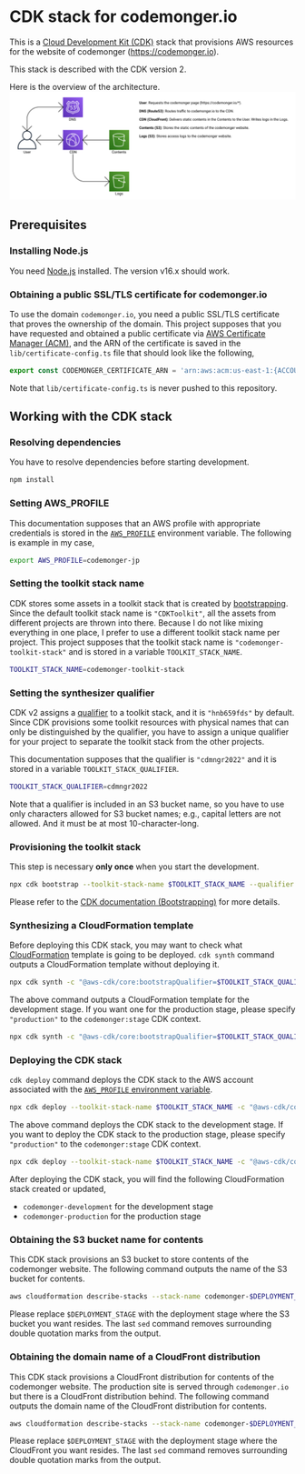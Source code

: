 # CDK stack for codemonger.io

This is a [Cloud Development Kit (CDK)](https://docs.aws.amazon.com/cdk/v2/guide/home.html) stack that provisions AWS resources for the website of codemonger (https://codemonger.io).

This stack is described with the CDK version 2.

Here is the overview of the architecture.
![AWS Architecture](./docs/aws-architecture.png)

## Prerequisites

### Installing Node.js

You need [Node.js](https://nodejs.org/en/) installed.
The version v16.x should work.

### Obtaining a public SSL/TLS certificate for codemonger.io

To use the domain `codemonger.io`, you need a public SSL/TLS certificate that proves the ownership of the domain.
This project supposes that you have requested and obtained a public certificate via [AWS Certificate Manager (ACM)](https://docs.aws.amazon.com/acm/latest/userguide/acm-overview.html), and the ARN of the certificate is saved in the `lib/certificate-config.ts` file that should look like the following,

```ts
export const CODEMONGER_CERTIFICATE_ARN = 'arn:aws:acm:us-east-1:{ACCOUNT_ID}:certificate/{CERTIFICATE_ID}';
```

Note that `lib/certificate-config.ts` is never pushed to this repository.

## Working with the CDK stack

### Resolving dependencies

You have to resolve dependencies before starting development.

```sh
npm install
```

### Setting AWS_PROFILE

This documentation supposes that an AWS profile with appropriate credentials is stored in the [`AWS_PROFILE`](https://docs.aws.amazon.com/cli/latest/userguide/cli-configure-profiles.html) environment variable.
The following is example in my case,

```sh
export AWS_PROFILE=codemonger-jp
```

### Setting the toolkit stack name

CDK stores some assets in a toolkit stack that is created by [bootstrapping](https://docs.aws.amazon.com/cdk/v2/guide/bootstrapping.html).
Since the default toolkit stack name is `"CDKToolkit"`, all the assets from different projects are thrown into there.
Because I do not like mixing everything in one place, I prefer to use a different toolkit stack name per project.
This project supposes that the toolkit stack name is `"codemonger-toolkit-stack"` and is stored in a variable `TOOLKIT_STACK_NAME`.

```sh
TOOLKIT_STACK_NAME=codemonger-toolkit-stack
```

### Setting the synthesizer qualifier

CDK v2 assigns a [qualifier](https://docs.aws.amazon.com/cdk/v2/guide/bootstrapping.html#bootstrapping-custom-synth) to a toolkit stack, and it is `"hnb659fds"` by default.
Since CDK provisions some toolkit resources with physical names that can only be distinguished by the qualifier, you have to assign a unique qualifier for your project to separate the toolkit stack from the other projects.

This documentation supposes that the qualifier is `"cdmngr2022"` and it is stored in a variable `TOOLKIT_STACK_QUALIFIER`.

```sh
TOOLKIT_STACK_QUALIFIER=cdmngr2022
```

Note that a qualifier is included in an S3 bucket name, so you have to use only characters allowed for S3 bucket names; e.g., capital letters are not allowed.
And it must be at most 10-character-long.

### Provisioning the toolkit stack

This step is necessary **only once** when you start the development.

```sh
npx cdk bootstrap --toolkit-stack-name $TOOLKIT_STACK_NAME --qualifier $TOOLKIT_STACK_QUALIFIER
```

Please refer to the [CDK documentation (Bootstrapping)](https://docs.aws.amazon.com/cdk/v2/guide/bootstrapping.html) for more details.

### Synthesizing a CloudFormation template

Before deploying this CDK stack, you may want to check what [CloudFormation](https://docs.aws.amazon.com/AWSCloudFormation/latest/UserGuide/Welcome.html) template is going to be deployed.
`cdk synth` command outputs a CloudFormation template without deploying it.

```sh
npx cdk synth -c "@aws-cdk/core:bootstrapQualifier=$TOOLKIT_STACK_QUALIFIER"
```

The above command outputs a CloudFormation template for the development stage.
If you want one for the production stage, please specify `"production"` to the `codemonger:stage` CDK context.

```sh
npx cdk synth -c "@aws-cdk/core:bootstrapQualifier=$TOOLKIT_STACK_QUALIFIER" -c codemonger:stage=production
```

### Deploying the CDK stack

`cdk deploy` command deploys the CDK stack to the AWS account associated with the [`AWS_PROFILE` environment variable](#setting-awsprofile).

```sh
npx cdk deploy --toolkit-stack-name $TOOLKIT_STACK_NAME -c "@aws-cdk/core:bootstrapQualifier=$TOOLKIT_STACK_QUALIFIER"
```

The above command deploys the CDK stack to the development stage.
If you want to deploy the CDK stack to the production stage, please specify `"production"` to the `codemonger:stage` CDK context.

```sh
npx cdk deploy --toolkit-stack-name $TOOLKIT_STACK_NAME -c "@aws-cdk/core:bootstrapQualifier=$TOOLKIT_STACK_QUALIFIER" -c codemonger:stage=production
```

After deploying the CDK stack, you will find the following CloudFormation stack created or updated,
- `codemonger-development` for the development stage
- `codemonger-production` for the production stage

### Obtaining the S3 bucket name for contents

This CDK stack provisions an S3 bucket to store contents of the codemonger website.
The following command outputs the name of the S3 bucket for contents.

```sh
aws cloudformation describe-stacks --stack-name codemonger-$DEPLOYMENT_STAGE --query "Stacks[0].Outputs[?OutputKey=='ContentsBucketName']|[0].OutputValue" | sed -E 's/(^")|("$)//g'
```

Please replace `$DEPLOYMENT_STAGE` with the deployment stage where the S3 bucket you want resides.
The last `sed` command removes surrounding double quotation marks from the output.

### Obtaining the domain name of a CloudFront distribution

This CDK stack provisions a CloudFront distribution for contents of the codemonger website.
The production site is served through `codemonger.io` but there is a CloudFront distribution behind.
The following command outputs the domain name of the CloudFront distribution for contents.

```sh
aws cloudformation describe-stacks --stack-name codemonger-$DEPLOYMENT_STAGE --query "Stacks[0].Outputs[?OutputKey=='ContentsDistributionDomainName']|[0].OutputValue" | sed -E 's/(^")|("$)//g'
```

Please replace `$DEPLOYMENT_STAGE` with the deployment stage where the CloudFront you want resides.
The last `sed` command removes surrounding double quotation marks from the output.